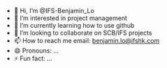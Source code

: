 - 👋 Hi, I’m @IFS-Benjamin_Lo
- 👀 I’m interested in project management
- 🌱 I’m currently learning how to use github
- 💞️ I’m looking to collaborate on SCB/IFS projects
- 📫 How to reach me email: benjamin.lo@ifshk.com
- 😄 Pronouns: ...
- ⚡ Fun fact: ...

<!---
IFS-BenjaminLo/IFS-BenjaminLo is a ✨ special ✨ repository because its `README.md` (this file) appears on your GitHub profile.
You can click the Preview link to take a look at your changes.
--->
